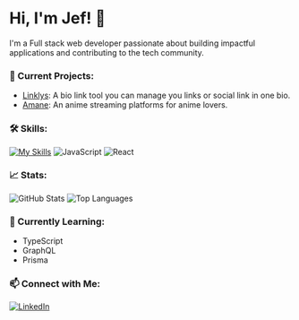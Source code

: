 # Hi, I'm Jef! 👋

I'm a Full stack web developer passionate about building impactful applications and contributing to the tech community. 

### 🔭 Current Projects:
- [Linklys](https://github.com/username/project-a): A bio link tool you can manage you links or social link in one bio.
- [Amane](https://github.com/username/project-b): An anime streaming platforms for anime lovers.

### 🛠️ Skills:
[![My Skills](https://skillicons.dev/icons?i=js,reactjs,nodejs,express,mongodb,html,css,wasm)](https://skillicons.dev)
![JavaScript](https://img.shields.io/badge/JavaScript-%23F7DF1E.svg?style=for-the-badge&logo=javascript&logoColor=black)
![React](https://img.shields.io/badge/React-%2361DAFB.svg?style=for-the-badge&logo=react&logoColor=black)

### 📈 Stats:
![GitHub Stats](https://github-readme-stats.vercel.app/api?username=jef-design&show_icons=true&theme=radical)
![Top Languages](https://github-readme-stats.vercel.app/api/top-langs/?username=jef-design&layout=compact&theme=radical)

### 🌱 Currently Learning:
- TypeScript
- GraphQL
- Prisma

### 📫 Connect with Me:
[![LinkedIn](https://img.shields.io/badge/LinkedIn-%230A66C2.svg?style=for-the-badge&logo=linkedin&logoColor=white)](https://www.linkedin.com/in/your-profile/)
